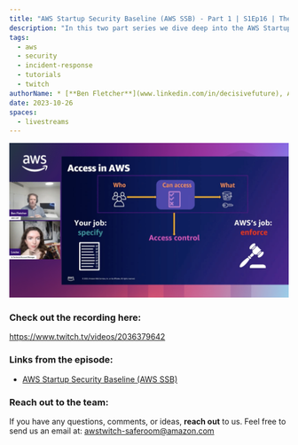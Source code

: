 ```yaml
---
title: "AWS Startup Security Baseline (AWS SSB) - Part 1 | S1Ep16 | The Safe Room – Security Ramp-Up"
description: "In this two part series we dive deep into the AWS Startup Security Baseline (AWS SSB) which provides excellent security guidance."
tags:
  - aws
  - security
  - incident-response
  - tutorials
  - twitch
authorName: * [**Ben Fletcher**](www.linkedin.com/in/decisivefuture), AWS CIRT @ AWS
date: 2023-10-26
spaces:
  - livestreams
---
```


![Screenshot from the stream](images/episode-16.png)


### Check out the recording here:

https://www.twitch.tv/videos/2036379642

### Links from the episode:

- [AWS Startup Security Baseline (AWS SSB)](https://docs.aws.amazon.com/prescriptive-guidance/latest/aws-startup-security-baseline/welcome.html)



### Reach out to the team:

If you have any questions, comments, or ideas, **reach out** to us. Feel free to send us an email at: [awstwitch-saferoom@amazon.com](mailto:awstwitch-saferoom@amazon.com)

